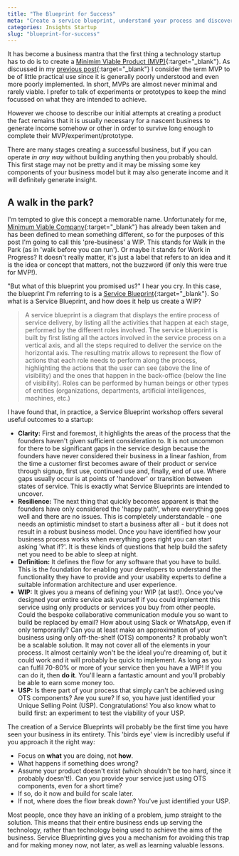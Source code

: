 ```yaml
---
title: "The Blueprint for Success"
meta: "Create a service blueprint, understand your process and discover your unique value"
categories: Insights Startup
slug: "blueprint-for-success"
---
```


It has become a business mantra that the first thing a technology startup has to do is to create a [Minimim Viable Product (MVP)][minviaprod]{:target="_blank"}.  As discussed in my [previous post][prevpost]{:target="_blank"} I consider the term MVP to be of little practical use since it is generally poorly understood and even more poorly implemented.  In short, MVPs are almost never minimal and rarely viable.  I prefer to talk of experiments or prototypes to keep the mind focussed on what they are intended to achieve.

However we choose to describe our initial attempts at creating a product the fact remains that it is usually necessary for a nascent business to generate income somehow or other in order to survive long enough to complete their MVP/experiment/prototype.

There are many stages creating a successful business, but if you can operate *in any way* without building anything then you probably should.  This first stage may not be pretty and it may be missing some key components of your business model but it may also generate income and it will definitely generate insight.

## A walk in the park?

I'm tempted to give this concept a memorable name.  Unfortunately for me, [Minimum Viable Company][mvc]{:target="_blank"} has already been taken and has been defined to mean something different, so for the purposes of this post I'm going to call this 'pre-business' a WIP.  This stands for Walk in the Park (as in 'walk before you can run').  Or maybe it stands for Work in Progress? It doesn't really matter, it's just a label that refers to an idea and it is the idea or concept that matters, not the buzzword (if only this were true for MVP!).

"But what of this blueprint you promised us?" I hear you cry. In this case, the blueprint I'm referring to is a [Service Blueprint][serviceblueprint]{:target="_blank"}. So what is a Service Blueprint, and how does it help us create a WIP?

> A service blueprint is a diagram that displays the entire process of service delivery, by listing all the activities that happen at each stage, performed by the different roles involved. The service blueprint is built by first listing all the actors involved in the service process on a vertical axis, and all the steps required to deliver the service on the horizontal axis. The resulting matrix allows to represent the flow of actions that each role needs to perform along the process, highlighting the actions that the user can see (above the line of visibility) and the ones that happen in the back-office (below the line of visibility). Roles can be performed by human beings or other types of entities (organizations, departments, artificial intelligences, machines, etc.)

I have found that, in practice, a Service Blueprint workshop offers several useful outcomes to a startup:

 - **Clarity:** First and foremost, it highlights the areas of the process that the founders haven't given sufficient consideration to.  It is not uncommon for there to be significant gaps in the service design because the founders have never considered their business in a linear fashion, from the time a customer first becomes aware of their product or service through signup, first use, continued use and, finally, end of use.  Where gaps usually occur is at points of 'handover' or transition between states of service.  This is exactly what Service Blueprints are intended to uncover.
 - **Resilience:** The next thing that quickly becomes apparent is that the founders have only considered the 'happy path', where everything goes well and there are no issues.  This is completely understandable - one needs an optimistic mindset to start a business after all - but it does not result in a robust business model.  Once you have identified how your business process works when everything goes right you can start asking 'what if?'.  It is these kinds of questions that help build the safety net you need to be able to sleep at night.
 - **Definition:** It defines the flow for any software that you have to build.  This is the foundation for enabling your developers to understand the functionality they have to provide and your usability experts to define a suitable information architecture and user experience.
 - **WIP:** It gives you a means of defining your WIP (at last!). Once you've designed your entire service ask yourself if you could implement this service using only products or services you buy from other people. Could the bespoke collaborative communication module you so want to build be replaced by email? How about using Slack or WhatsApp, even if only temporarily?  Can you at least make an approximation of your business using only off-the-shelf (OTS) components? It probably won't be a scalable solution.  It may not cover all of the elements in your process.  It almost certainly won't be the ideal you're dreaming of, but it could work and it will probably be quick to implement. As long as you can fulfil 70-80% or more of your service then you have a WIP!  If you can do it, then **do it**.  You'll learn a fantastic amount and you'll probably be able to earn some money too.
 - **USP:** Is there part of your process that simply can't be achieved using OTS components?  Are you sure?  If so, you have just identified your Unique Selling Point (USP).  Congratulations!  You also know what to build first: an experiment to test the viability of your USP.

The creation of a Service Blueprints will probably be the first time you have seen your business in its entirety. This 'birds eye' view is incredibly useful if you approach it the right way:

 - Focus on **what** you are doing, not **how**.
 - What happens if something does wrong?
 - Assume your product doesn't exist (which shouldn't be too hard, since it probably doesn't!). Can you provide your service just using OTS components, even for a short time?
 - If so, do it now and build for scale later. 
 - If not, where does the flow break down? You've just identified your USP.  

Most people, once they have an inkling of a problem, jump straight to the solution.  This means that their entire business ends up serving the technology, rather than technology being used to achieve the aims of the business.  Service Blueprinting gives you a mechanism for avoiding this trap and for making money now, not later, as well as learning valuable lessons.

[minviaprod]: <http://theleanstartup.com>
[prevpost]: <https://paulnebel.io/insights/startup/what-point-prototype/>
[mvc]: <https://techcrunch.com/2020/01/31/you-need-a-minimum-viable-company-not-a-minimum-viable-product/>
[serviceblueprint]: <https://servicedesigntools.org/tools/service-blueprint>